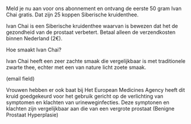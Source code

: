  
Meld je nu aan voor ons abonnement en ontvang de eerste 50 gram Ivan Chai gratis. Dat zijn 25 koppen Siberische kruidenthee.

Ivan Chai is een Siberische kruidenthee waarvan is bewezen dat het de gezondheid van de prostaat verbetert.
Betaal alleen de verzendkosten binnen Nederland (2€).

Hoe smaakt Ivan Chai?

Ivan Chai heeft een zeer zachte smaak die vergelijkbaar is met traditionele zwarte thee, echter met een van nature licht zoete smaak.

(email field)

Vrouwen hebben er ook baat bij
Het European Medicines Agency heeft dit kruid goedgekeurd voor het gebruik gericht op de verlichting van symptomen en klachten van urineweginfecties. Deze symptonen en klachten zijn vergelijkbaar aan die van een vergrote prostaat (Benigne Prostaat Hyperplasie)
